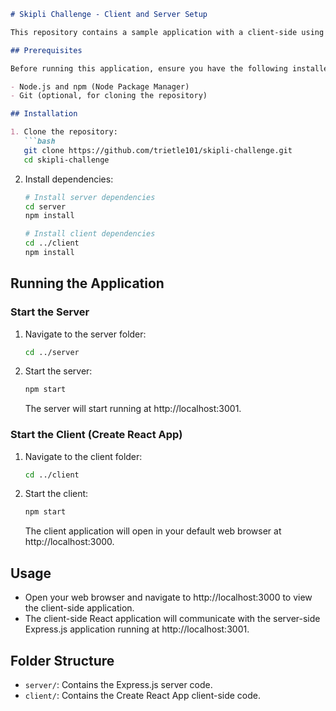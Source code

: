 ```markdown
# Skipli Challenge - Client and Server Setup

This repository contains a sample application with a client-side using Create React App and a server-side using Express.js.

## Prerequisites

Before running this application, ensure you have the following installed on your machine:

- Node.js and npm (Node Package Manager)
- Git (optional, for cloning the repository)

## Installation

1. Clone the repository:
   ```bash
   git clone https://github.com/trietle101/skipli-challenge.git
   cd skipli-challenge
   ```

2. Install dependencies:
   ```bash
   # Install server dependencies
   cd server
   npm install

   # Install client dependencies
   cd ../client
   npm install
   ```

## Running the Application

### Start the Server

1. Navigate to the server folder:
   ```bash
   cd ../server
   ```

2. Start the server:
   ```bash
   npm start
   ```

   The server will start running at http://localhost:3001.

### Start the Client (Create React App)

1. Navigate to the client folder:
   ```bash
   cd ../client
   ```

2. Start the client:
   ```bash
   npm start
   ```

   The client application will open in your default web browser at http://localhost:3000.

## Usage

- Open your web browser and navigate to http://localhost:3000 to view the client-side application.
- The client-side React application will communicate with the server-side Express.js application running at http://localhost:3001.

## Folder Structure

- `server/`: Contains the Express.js server code.
- `client/`: Contains the Create React App client-side code.
```
